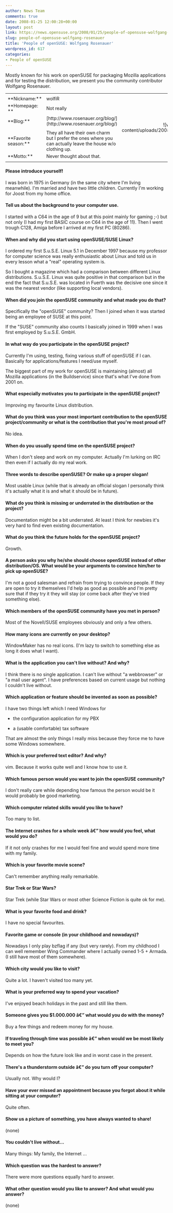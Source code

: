 ```yaml
---
author: News Team
comments: true
date: 2008-01-25 12:00:28+00:00
layout: post
link: https://news.opensuse.org/2008/01/25/people-of-opensuse-wolfgang-rosenauer/
slug: people-of-opensuse-wolfgang-rosenauer
title: 'People of openSUSE: Wolfgang Rosenauer'
wordpress_id: 617
categories:
- People of openSUSE
---
```


Mostly known for his work on openSUSE for packaging Mozilla applications and for testing the distribution, we present you the community contributor Wolfgang Rosenauer.

<!-- more -->
<table border="0" >
<tr >

<td >




</td>

<td >




</td>

<td align="right" rowspan="9" >![wolfgang_rosenauer.jpg](/wp-content/uploads/2008/01/wolfgang_rosenauer.jpg)
</td>
</tr>
<tr >

<td >**Nickname:**
</td>

<td >wolfiR
</td>

<td >
</td>
</tr>
<tr >

<td >**Homepage: **
</td>

<td >Not really
</td>

<td >
</td>
</tr>
<tr >

<td >**Blog:**
</td>

<td >[http://www.rosenauer.org/blog/](http://www.rosenauer.org/blog/)
</td>

<td >
</td>
</tr>
<tr >

<td >
</td>

<td >
</td>

<td >
</td>
</tr>
<tr >

<td >**Favorite season:**
</td>

<td >They all have their own charm but I prefer the ones where you can actually leave the house w/o clothing up.
</td>

<td >
</td>
</tr>
<tr >

<td >**Motto:**
</td>

<td >Never thought about that.
</td>

<td >
</td>
</tr>
<tr >

<td >
</td>

<td >
</td>

<td >
</td>
</tr>
</table>






#### Please introduce yourself!


I was born in 1975 in Germany (in the same city where I'm living meanwhile). I'm married and have two little children.
Currently I'm working for Joost from my home office.






#### Tell us about the background to your computer use.


I started with a C64 in the age of 9 but at this point mainly for gaming ;-) but not only (I had my first BASIC course on C64 in the age of 11). Then I went trough C128, Amiga before I arrived at my first PC (80286).






#### When and why did you start using openSUSE/SUSE Linux?


I ordered my first S.u.S.E. Linux 5.1 in December 1997 because my professor for computer science was really enthusiastic about Linux and told us in every lesson what a "real" operating system is.

So I bought a magazine which had a comparison between different Linux distributions. S.u.S.E. Linux was quite positive in that comparison but in the end the fact that S.u.S.E. was located in Fuerth was the decisive one since it was the nearest vendor (like supporting local vendors).






#### When did you join the openSUSE community and what made you do that?


Specifically the "openSUSE" community?
Then I joined when it was started being an employee of SUSE at this point.

If the "SUSE" community also counts I basically joined in 1999 when I was first employed by S.u.S.E. GmbH.






#### In what way do you participate in the openSUSE project?


Currently I'm using, testing, fixing various stuff of openSUSE if I can. Basically for applications/features I need/use myself.

The biggest part of my work for openSUSE is maintaining (almost) all Mozilla applications (in the Buildservice) since that's what I've done from 2001 on.






#### What especially motivates you to participate in the openSUSE project?


Improving my favourite Linux distribution.






#### What do you think was your most important contribution to the openSUSE project/community or what is the contribution that you're most proud of?


No idea.






#### When do you usually spend time on the openSUSE project?


When I don't sleep and work on my computer.
Actually I'm lurking on IRC then even if I actually do my real work.






#### Three words to describe openSUSE? Or make up a proper slogan!


Most usable Linux (while that is already an official slogan I personally think it's actually what it is and what it should be in future).






#### What do you think is missing or underrated in the distribution or the project?


Documentation might be a bit underrated. At least I think for newbies it's very hard to find even existing documentation.






#### What do you think the future holds for the openSUSE project?


Growth.






#### A person asks you why he/she should choose openSUSE instead of other distribution/OS. What would be your arguments to convince him/her to pick up openSUSE?


I'm not a good salesman and refrain from trying to convince people. If they are open to try it themselves I'd help as good as possible and I'm pretty sure that if they try it they will stay (or come back after they've tried something else).






#### Which members of the openSUSE community have you met in person?


Most of the Novell/SUSE employees obviously and only a few others.






#### How many icons are currently on your desktop?


WindowMaker has no real icons. (I'm lazy to switch to something else as long it does what I want).






#### What is the application you can't live without? And why?


I think there is no single application. I can't live without "a webbrowser" or "a mail user agent". I have preferences based on current usage but nothing I couldn't live without.






#### Which application or feature should be invented as soon as possible?


I have two things left which I need Windows for



	
  * the configuration application for my PBX

	
  * a (usable comfortable) tax software


That are almost the only things I really miss because they force me to have some Windows somewhere.






#### Which is your preferred text editor? And why?


vim. Because it works quite well and I know how to use it.






#### Which famous person would you want to join the openSUSE community?


I don't really care while depending how famous the person would be it would probably be good marketing.






#### Which computer related skills would you like to have?


Too many to list.






#### The Internet crashes for a whole week â€” how would you feel, what would you do?


If it not only crashes for me I would feel fine and would spend more time with my family.






#### Which is your favorite movie scene?


Can't remember anything really remarkable.






#### Star Trek or Star Wars?


Star Trek (while Star Wars or most other Science Fiction is quite ok for me).






#### What is your favorite food and drink?


I have no special favourites.






#### Favorite game or console (in your childhood and nowadays)?


Nowadays I only play bzflag if any (but very rarely). From my childhood I can well remember Wing Commander where I actually owned 1-5 + Armada.(I still have most of them somewhere).






#### Which city would you like to visit?


Quite a lot. I haven't visited too many yet.






#### What is your preferred way to spend your vacation?


I've enjoyed beach holidays in the past and still like them.






#### Someone gives you $1.000.000 â€” what would you do with the money?


Buy a few things and redeem money for my house.






#### If traveling through time was possible â€” when would we be most likely to meet you?


Depends on how the future look like and in worst case in the present.






#### There's a thunderstorm outside â€” do you turn off your computer?


Usually not. Why would I?






#### Have your ever missed an appointment because you forgot about it while sitting at your computer?


Quite often.






#### Show us a picture of something, you have always wanted to share!


(none)






#### You couldn't live without...


Many things: My family, the Internet ...






#### Which question was the hardest to answer?


There were more questions equally hard to answer.






#### What other question would you like to answer? And what would you answer?


(none)
